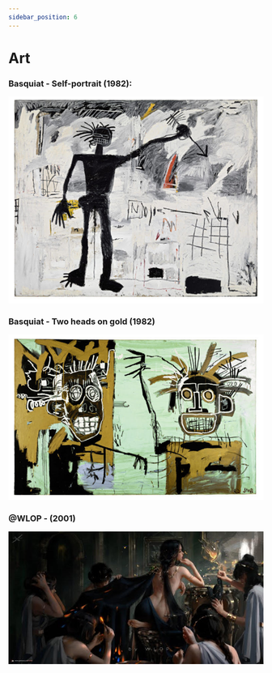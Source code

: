 ```yaml
---
sidebar_position: 6
---
```


# Art

### Basquiat - Self-portrait (1982):
![meme](../../../static/img/art/basquiat-self-portrait.jpg)

### Basquiat - Two heads on gold (1982)
![meme](../../../static/img/art/basquiat-two-heads-on-gold.jpg)

### @WLOP - (2001)
![meme](../../../static/img/art/wlop.jpg)








